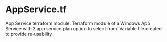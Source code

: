 # AppService.tf
App Service terraform module.
Terraform module of a Windows App Service with 3 app service plan option to select from. 
Variable file created to provide re-usability 